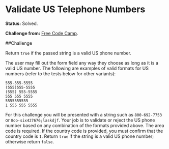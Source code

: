 # Validate US Telephone Numbers

**Status:** Solved.

**Challenge from:** [Free Code Camp](http://www.freecodecamp.com).

##Challenge

Return `true` if the passed string is a valid US phone number.

The user may fill out the form field any way they choose as long as it is a valid US number. The following are examples of valid formats for US numbers (refer to the tests below for other variants):

~~~~
555-555-5555 
(555)555-5555 
(555) 555-5555 
555 555 5555 
5555555555 
1 555 555 5555
~~~~

For this challenge you will be presented with a string such as `800-692-7753` or `8oo-six427676;laskdjf`. Your job is to validate or reject the US phone number based on any combination of the formats provided above. The area code is required. If the country code is provided, you must confirm that the country code is `1`. Return `true` if the string is a valid US phone number; otherwise return `false`.
